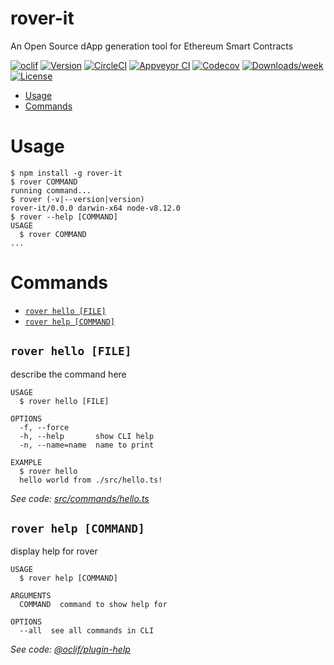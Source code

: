 rover-it
========

An Open Source dApp generation tool for Ethereum Smart Contracts

[![oclif](https://img.shields.io/badge/cli-oclif-brightgreen.svg)](https://oclif.io)
[![Version](https://img.shields.io/npm/v/rover-it.svg)](https://npmjs.org/package/rover-it)
[![CircleCI](https://circleci.com/gh/ravidsrk/rover-it/tree/master.svg?style=shield)](https://circleci.com/gh/ravidsrk/rover-it/tree/master)
[![Appveyor CI](https://ci.appveyor.com/api/projects/status/github/ravidsrk/rover-it?branch=master&svg=true)](https://ci.appveyor.com/project/ravidsrk/rover-it/branch/master)
[![Codecov](https://codecov.io/gh/ravidsrk/rover-it/branch/master/graph/badge.svg)](https://codecov.io/gh/ravidsrk/rover-it)
[![Downloads/week](https://img.shields.io/npm/dw/rover-it.svg)](https://npmjs.org/package/rover-it)
[![License](https://img.shields.io/npm/l/rover-it.svg)](https://github.com/ravidsrk/rover-it/blob/master/package.json)

<!-- toc -->
* [Usage](#usage)
* [Commands](#commands)
<!-- tocstop -->
# Usage
<!-- usage -->
```sh-session
$ npm install -g rover-it
$ rover COMMAND
running command...
$ rover (-v|--version|version)
rover-it/0.0.0 darwin-x64 node-v8.12.0
$ rover --help [COMMAND]
USAGE
  $ rover COMMAND
...
```
<!-- usagestop -->
# Commands
<!-- commands -->
* [`rover hello [FILE]`](#rover-hello-file)
* [`rover help [COMMAND]`](#rover-help-command)

## `rover hello [FILE]`

describe the command here

```
USAGE
  $ rover hello [FILE]

OPTIONS
  -f, --force
  -h, --help       show CLI help
  -n, --name=name  name to print

EXAMPLE
  $ rover hello
  hello world from ./src/hello.ts!
```

_See code: [src/commands/hello.ts](https://github.com/ravidsrk/rover-it/blob/v0.0.0/src/commands/hello.ts)_

## `rover help [COMMAND]`

display help for rover

```
USAGE
  $ rover help [COMMAND]

ARGUMENTS
  COMMAND  command to show help for

OPTIONS
  --all  see all commands in CLI
```

_See code: [@oclif/plugin-help](https://github.com/oclif/plugin-help/blob/v2.1.4/src/commands/help.ts)_
<!-- commandsstop -->
